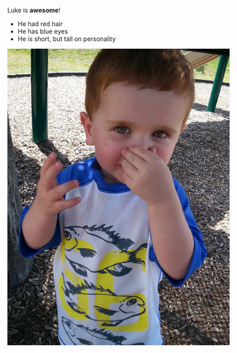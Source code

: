 Luke is **awesome**!

- He had red hair
- He has blue eyes
- He is short, but tall on personality

![Luke is cute](MakingFunnySounds.jpg)
